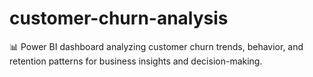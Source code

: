 # customer-churn-analysis
📊 Power BI dashboard analyzing customer churn trends, behavior, and retention patterns for business insights and decision-making.
